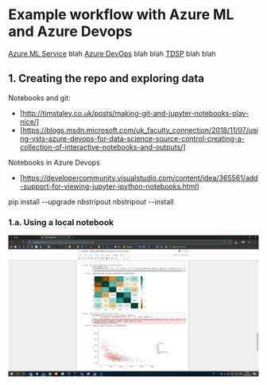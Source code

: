 # Example workflow with Azure ML and Azure Devops

[Azure ML Service](https://docs.microsoft.com/de-de/azure/machine-learning/service/) blah [Azure DevOps](https://azure.microsoft.com/de-de/services/devops/) blah blah [TDSP](https://docs.microsoft.com/azure/machine-learning/team-data-science-process/overview) blah blah

## 1. Creating the repo and exploring data

Notebooks and git:
* [http://timstaley.co.uk/posts/making-git-and-jupyter-notebooks-play-nice/]
* [https://blogs.msdn.microsoft.com/uk_faculty_connection/2018/11/07/using-vsts-azure-devops-for-data-science-source-control-creating-a-collection-of-interactive-notebooks-and-outputs/]

Notebooks in Azure Devops
* [https://developercommunity.visualstudio.com/content/idea/365561/add-support-for-viewing-jupyter-ipython-notebooks.html]

pip install --upgrade nbstripout
nbstripout --install


### 1.a. Using a local notebook
![alt text][seaborn]



[seaborn]: images/08_seaborn.jpg "Visualizing data with the seaborn Python module"
